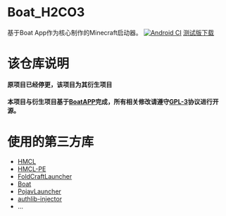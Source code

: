 <h1 align="left" >Boat_H2CO3</h1>

基于Boat App作为核心制作的Minecraft启动器。
[![Android CI](https://github.com/bilicainiaohh/Boat_H2CO3NewUI/actions/workflows/android.yml/badge.svg)](https://github.com/bilicainiaohh/Boat_H2CO3NewUI/actions/workflows/android.yml)
[测试版下载](https://nightly.link/Boat-H2CO3/Boat_H2CO3/workflows/android/H2CO3_main/H2CO3-debug.zip)

<h1 align="left">该仓库说明</h1>

**原项目已经停更，该项目为其衍生项目**

#### 本项目与衍生项目基于[BoatAPP](https://github.com/AOF-Dev/Boat)完成，所有相关修改请遵守[GPL-3](https://www.gnu.org/licenses/gpl-3.0.html)协议进行开源。


<h1 align="left">使用的第三方库</h1>

- [HMCL](https://github.com/huanghongxun/HMCL)
- [HMCL-PE](https://github.com/huanghongxun/HMCL-PE)
- [FoldCraftLauncher](https://github.com/FCL-Team/FoldCraftLauncher)
- [Boat](https://github.com/AOF-Dev/Boat)
- [PojavLauncher](https://github.com/PojavLauncherTeam/PojavLauncher)
- [authlib-injector](https://github.com/yushijinhun/authlib-injector)
- ...